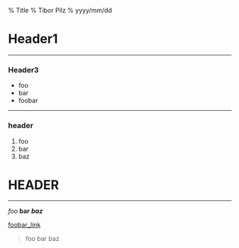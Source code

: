 % Title
% Tibor Pilz
% yyyy/mm/dd

# Header1

---

### Header3

- foo
- bar
- foobar

---

### header

1. foo
2. bar
3. baz

# HEADER

---

_foo_
__bar__
___baz___

[foobar_link](https://github.com/hakimes/reveal.js/#full-setup)

> foo bar
> baz
